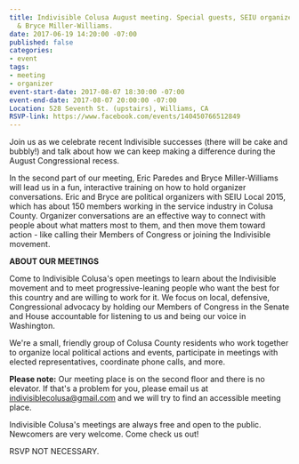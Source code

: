 ```yaml
---
title: Indivisible Colusa August meeting. Special guests, SEIU organizers Eric Paredes
  & Bryce Miller-Williams.
date: 2017-06-19 14:20:00 -07:00
published: false
categories:
- event
tags:
- meeting
- organizer
event-start-date: 2017-08-07 18:30:00 -07:00
event-end-date: 2017-08-07 20:00:00 -07:00
Location: 528 Seventh St. (upstairs), Williams, CA
RSVP-link: https://www.facebook.com/events/140450766512849
---
```


Join us as we celebrate recent Indivisible successes (there will be cake and bubbly!) and talk about how we can keep making a difference during the August Congressional recess. 

In the second part of our meeting, Eric Paredes and Bryce Miller-Williams will lead us in a fun, interactive training on how to hold organizer conversations. Eric and Bryce are political organizers with SEIU Local 2015, which has about 150 members working in the service industry in Colusa County. Organizer conversations are an effective way to connect with people about what matters most to them, and then move them toward action - like calling their Members of Congress or joining the Indivisible movement. 

**ABOUT OUR MEETINGS**

Come to Indivisible Colusa's open meetings to learn about the Indivisible movement and to meet progressive-leaning people who want the best for this country and are willing to work for it. We focus on local, defensive, Congressional advocacy by holding our Members of Congress in the Senate and House accountable for listening to us and being our voice in Washington.

We're a small, friendly group of Colusa County residents who work together to organize local political actions and events, participate in meetings with elected representatives, coordinate phone calls, and more.

**Please note:**
Our meeting place is on the second floor and there is no elevator. If that's a problem for you, please email us at [indivisiblecolusa@gmail.com](mailto:indivisiblecolusa@gmail.com) and we will try to find an accessible meeting place.

Indivisible Colusa's meetings are always free and open to the public. Newcomers are very welcome. Come check us out!

RSVP NOT NECESSARY.